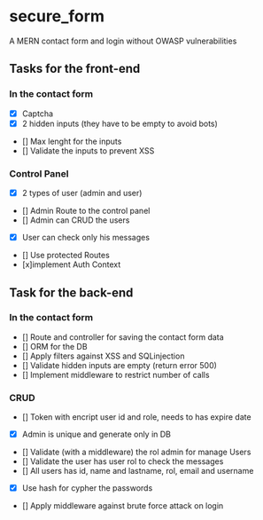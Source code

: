 # secure_form
A MERN contact form and login without OWASP vulnerabilities

## Tasks for the front-end
### In the contact form
- [x] Captcha
- [x] 2 hidden inputs (they have to be empty to avoid bots)
- [] Max lenght for the inputs
- [] Validate the inputs to prevent XSS
### Control Panel
- [x] 2 types of user (admin and user)
- [] Admin Route to the control panel
- [] Admin can CRUD the users
- [x] User can check only his messages
- [] Use protected Routes
- [x]implement Auth Context

## Task for the back-end
### In the contact form
- [] Route and controller for saving the contact form data
- [] ORM for the DB
- [] Apply filters against XSS and SQLinjection
- [] Validate hidden inputs are empty (return error 500)
- [] Implement middleware to restrict number of calls
### CRUD
- [] Token with encript user id and role, needs to has expire date
- [x] Admin is unique and generate only in DB
- [] Validate (with a middleware) the rol admin for manage Users
- [] Validate the user has user rol to check the messages
- [] All users has id, name and lastname, rol, email  and username
- [x] Use hash for cypher the passwords
- [] Apply middleware against brute force attack on login

